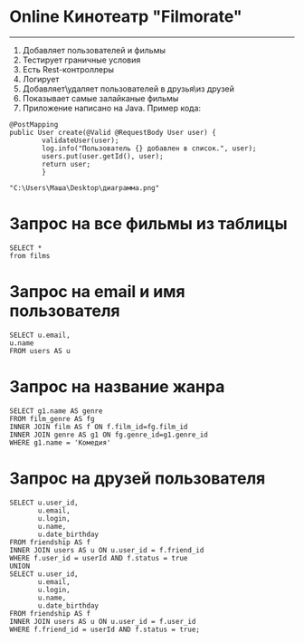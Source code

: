 
# Online Кинотеатр "Filmorate"
---
1. Добавляет пользователей и фильмы
2. Тестирует граничные условия
3. Есть Rest-контроллеры
4. Логирует
5. Добавляет\удаляет пользователей в друзья\из друзей
6. Показывает самые залайканые фильмы
7. Приложение написано на Java.
Пример кода:
```
@PostMapping
public User create(@Valid @RequestBody User user) {
        validateUser(user);
        log.info("Пользователь {} добавлен в список.", user);
        users.put(user.getId(), user);
        return user;
        }
```
```
"C:\Users\Маша\Desktop\диаграмма.png"
```
# Запрос на все фильмы из таблицы
```
SELECT *
from films
```

# Запрос на email и имя пользователя
```
SELECT u.email, 
u.name
FROM users AS u
```

# Запрос на название жанра
```
SELECT g1.name AS genre
FROM film_genre AS fg
INNER JOIN film AS f ON f.film_id=fg.film_id
INNER JOIN genre AS g1 ON fg.genre_id=g1.genre_id
WHERE g1.name = 'Комедия'
```

# Запрос на друзей пользователя
```
SELECT u.user_id,
       u.email,
       u.login,
       u.name,
       u.date_birthday
FROM friendship AS f
INNER JOIN users AS u ON u.user_id = f.friend_id
WHERE f.user_id = userId AND f.status = true
UNION
SELECT u.user_id,
       u.email,
       u.login,
       u.name,
       u.date_birthday
FROM friendship AS f
INNER JOIN users AS u ON u.user_id = f.user_id
WHERE f.friend_id = userId AND f.status = true;
```

